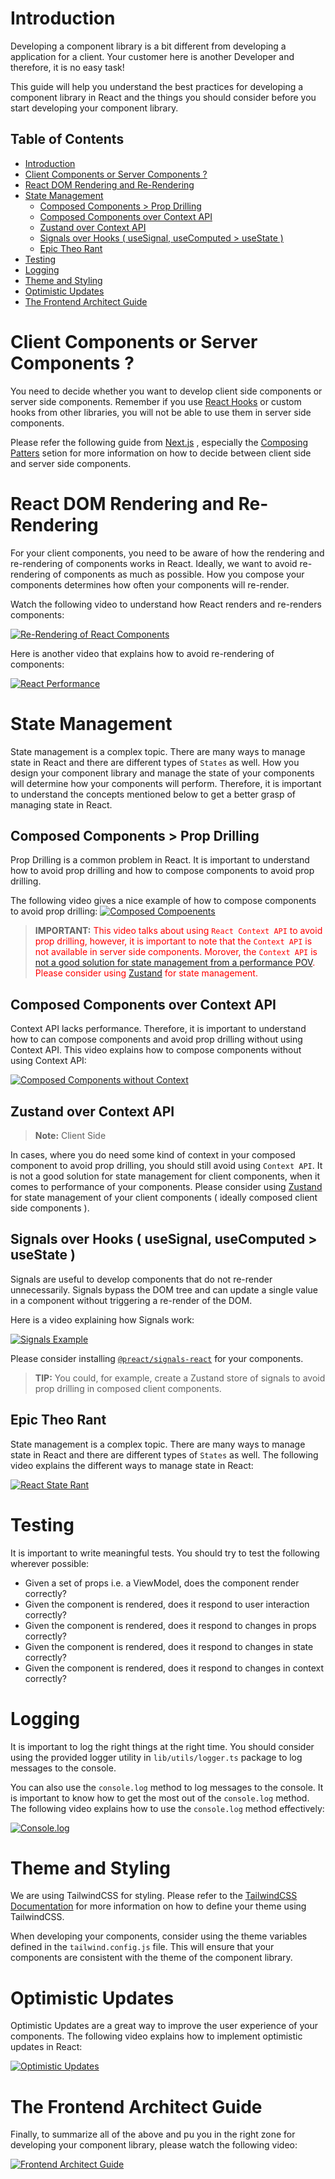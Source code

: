 # Introduction

Developing a component library is a bit different from developing a application for a client. Your customer here is another Developer and therefore, it is no easy task! 

This guide will help you understand the best practices for developing a component library in React and the things you should consider before you start developing your component library.

## Table of Contents

- [Introduction](#introduction)
- [Client Components or Server Components ?](#client-components-or-server-components-)
- [React DOM Rendering and Re-Rendering](#react-dom-rendering-and-re-rendering)
- [State Management](#state-management)
    - [Composed Components > Prop Drilling](#composed-components--prop-drilling)
    - [Composed Components over Context API](#composed-components-over-context-api)
    - [Zustand over Context API](#zustand-over-context-api)
    - [Signals over Hooks ( useSignal, useComputed > useState )](#signals-over-hooks--usesignal-,-usecomputed--usestate-)
    - [Epic Theo Rant](#epic-theo-rant)
- [Testing](#testing)
- [Logging](#logging)
- [Theme and Styling](#theme-and-styling)
- [Optimistic Updates](#optimistic-updates)
- [The Frontend Architect Guide](#the-frontend-architect-guide)


# Client Components or Server Components ?
You need to decide whether you want to develop client side components or server side components. Remember if you use [React Hooks](https://react.dev/reference/react/hooks) or custom hooks from other libraries, you will not be able to use them in server side components.

Please refer the following guide from [Next.js](https://nextjs.org/docs/app/building-your-application/rendering#nesting-server-components-inside-client-components) , especially the [Composing Patters](https://nextjs.org/docs/app/building-your-application/rendering/composition-patterns) setion for more information on how to decide between client side and server side components.


# React DOM Rendering and Re-Rendering 
For your client components, you need to be aware of how the rendering and re-rendering of components works in React. Ideally, we want to avoid re-rendering of components as much as possible. How you compose your components determines how often your components will re-render. 

Watch the following video to understand how React renders and re-renders components:

[![Re-Rendering of React Components](https://img.youtube.com/vi/ARWX1XdghLk/0.jpg)](https://www.youtube.com/watch?v=ARWX1XdghLk&ab)

Here is another video that explains how to avoid re-rendering of components:

[![React Performance](https://img.youtube.com/vi/7sgBhmLjVws/0.jpg)](https://www.youtube.com/watch?v=7sgBhmLjVws)

# State Management
State management is a complex topic. There are many ways to manage state in React and there are different types of `States` as well. How you design your component library and manage the state of your components will determine how your components will perform.
Therefore, it is important to understand the concepts mentioned below to get a better grasp of managing state in React.

## Composed Components > Prop Drilling
Prop Drilling is a common problem in React. It is important to understand how to avoid prop drilling and how to compose components to avoid prop drilling.

The following video gives a nice example of how to compose components to avoid prop drilling:
[![Composed Compoenents](https://img.youtube.com/vi/vPRdY87_SH0/0.jpg)](https://www.youtube.com/watch?v=vPRdY87_SH0)

> **IMPORTANT:** <span style="color:red">This video talks about using `React Context API` to avoid prop drilling, however, it is important to note that the `Context API` is not available in server side components. Morover, the `Context API` is [not a good solution for state management from a performance POV](https://leewarrick.com/blog/the-problem-with-context/). Please consider using [Zustand](https://github.com/pmndrs/zustand) for state management.</span>

## Composed Components over Context API
Context API lacks performance. Therefore, it is important to understand how to can compose components and avoid prop drilling without using Context API. This video explains how to compose components without using Context API:


[![Composed Components without Context](https://img.youtube.com/vi/3XaXKiXtNjw/0.jpg)](https://www.youtube.com/watch?v=3XaXKiXtNjw)


## Zustand over Context API
> **Note:** Client Side

In cases, where you do need some kind of context in your composed component to avoid prop drilling, you should still avoid using `Context API`. It is not a good solution for state management for client components, when it comes to performance of your components. Please consider using [Zustand](https://github.com/pmndrs/zustand) for state management of your client components ( ideally composed client side components ).

## Signals over Hooks ( useSignal, useComputed > useState )
Signals are useful to develop components that do not re-render unnecessarily. Signals bypass the DOM tree and can update a single value in a component without triggering a re-render of the DOM.

Here is a video explaining how Signals work:

[![Signals Example](https://img.youtube.com/vi/SO8lBVWF2Y8/0.jpg)](https://www.youtube.com/watch?v=SO8lBVWF2Y8)

Please consider installing [`@preact/signals-react`](https://www.npmjs.com/package/@preact/signals-react) for your components.


> **TIP:** You could, for example, create a Zustand store of signals to avoid prop drilling in composed client components.


##  Epic Theo Rant
State management is a complex topic. There are many ways to manage state in React and there are different types of `States` as well. The following video explains the different ways to manage state in React:

[![React State Rant](https://img.youtube.com/vi/5-1LM2NySR0/0.jpg)](https://www.youtube.com/watch?v=5-1LM2NySR0)



# Testing
It is important to write meaningful tests. You should try to test the following wherever possible:

- Given a set of props i.e. a ViewModel, does the component render correctly?
- Given the component is rendered, does it respond to user interaction correctly?
- Given the component is rendered, does it respond to changes in props correctly?
- Given the component is rendered, does it respond to changes in state correctly?
- Given the component is rendered, does it respond to changes in context correctly?

# Logging

It is important to log the right things at the right time. You should consider using the provided logger utility in `lib/utils/logger.ts` package to log messages to the console. 

You can also use the `console.log` method to log messages to the console. It is important to know how to get the most out of the `console.log` method. The following video explains how to use the `console.log` method effectively:

[![Console.log](https://img.youtube.com/vi/L8CDt1J3DAw/0.jpg)](https://www.youtube.com/watch?v=L8CDt1J3DAw)

# Theme and Styling
We are using TailwindCSS for styling. Please refer to the [TailwindCSS Documentation](https://tailwindcss.com/docs/theme) for more information on how to define your theme using TailwindCSS.

When developing your components, consider using the theme variables defined in the `tailwind.config.js` file. This will ensure that your components are consistent with the theme of the component library.

# Optimistic Updates
Optimistic Updates are a great way to improve the user experience of your components. The following video explains how to implement optimistic updates in React:

[![Optimistic Updates](https://img.youtube.com/vi/V0VfR0eaz98/0.jpg)](https://www.youtube.com/watch?v=V0VfR0eaz98)


# The Frontend Architect Guide

Finally, to summarize all of the above and pu you in the right zone for developing your component library, please watch the following video:

[![Frontend Architect Guide](https://img.youtube.com/vi/n62Pc4KV4SM/0.jpg)](https://www.youtube.com/watch?v=n62Pc4KV4SM)
